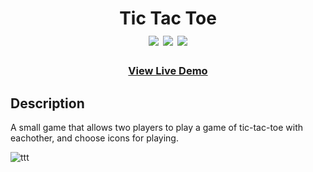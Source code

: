 <div  align=center>
	<h1>Tic Tac Toe 
	<br>
		<img src="https://img.shields.io/static/v1?label=&message=HTML&color=E34F26&style=for-the-badge&logo=HTML5&logoColor=white&logoWidth=&labelColor=&link=">
		<img src="https://img.shields.io/static/v1?label=&message=Javascript&color=F7DF1E&style=for-the-badge&logo=Javascript&logoColor=black&logoWidth=&labelColor=&link=">
    <img src="https://img.shields.io/badge/css3-%231572B6.svg?style=for-the-badge&logo=css3&logoColor=white">
		<br>
	</h1>
	<h3><b><a href="https://tic-tac-toe-chi-seven.vercel.app/">View Live Demo</a></b></h3>
</div>

## Description

A small game that allows two players to play a game of tic-tac-toe with eachother, and choose icons for playing. 

![ttt](https://github.com/macaroonforu/tic-tac-toe/assets/121368271/ea135e41-ca01-4fbf-81e0-3e294d577a44)



